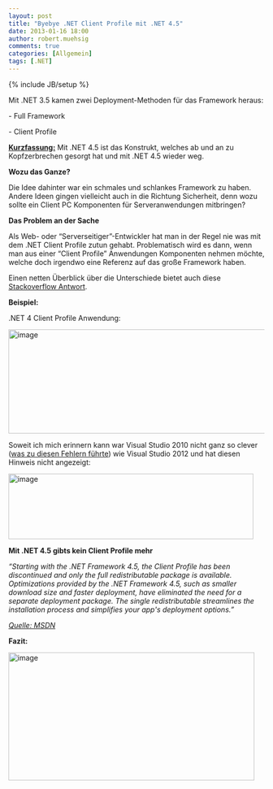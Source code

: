 ```yaml
---
layout: post
title: "Byebye .NET Client Profile mit .NET 4.5"
date: 2013-01-16 18:00
author: robert.muehsig
comments: true
categories: [Allgemein]
tags: [.NET]
---
```

{% include JB/setup %}
<p>Mit .NET 3.5 kamen zwei Deployment-Methoden für das Framework heraus:</p> <p>- Full Framework</p> <p>- Client Profile</p> <p><strong><u>Kurzfassung:</u></strong> Mit .NET 4.5 ist das Konstrukt, welches ab und an zu Kopfzerbrechen gesorgt hat und mit .NET 4.5 wieder weg.</p> <p><strong>Wozu das Ganze?</strong></p> <p>Die Idee dahinter war ein schmales und schlankes Framework zu haben. Andere Ideen gingen vielleicht auch in die Richtung Sicherheit, denn wozu sollte ein Client PC Komponenten für Serveranwendungen mitbringen?</p> <p><strong>Das Problem an der Sache</strong></p> <p>Als Web- oder “Serverseitiger”-Entwickler hat man in der Regel nie was mit dem .NET Client Profile zutun gehabt. Problematisch wird es dann, wenn man aus einer “Client Profile” Anwendungen Komponenten nehmen möchte, welche doch irgendwo eine Referenz auf das große Framework haben.</p> <p>Einen netten Überblick über die Unterschiede bietet auch diese <a href="http://stackoverflow.com/questions/2759228/difference-between-net-4-client-profile-and-full-framework-download">Stackoverflow Antwort</a>.</p> <p><strong>Beispiel:</strong></p> <p>.NET 4 Client Profile Anwendung: </p> <p><a href="{{BASE_PATH}}/assets/wp-images/image1702.png"><img title="image" style="border-top: 0px; border-right: 0px; border-bottom: 0px; border-left: 0px; display: inline" border="0" alt="image" src="{{BASE_PATH}}/assets/wp-images/image_thumb860.png" width="559" height="205"></a> </p> <p></p> <p>Soweit ich mich erinnern kann war Visual Studio 2010 nicht ganz so clever (<a href="http://rantdriven.com/post/2011/01/07/NET-Framework-4-Client-Profile-The-Devil-Itself!.aspx">was zu diesen Fehlern führte</a>) wie Visual Studio 2012 und hat diesen Hinweis nicht angezeigt:</p> <p><a href="{{BASE_PATH}}/assets/wp-images/image1703.png"><img title="image" style="border-top: 0px; border-right: 0px; border-bottom: 0px; border-left: 0px; display: inline" border="0" alt="image" src="{{BASE_PATH}}/assets/wp-images/image_thumb861.png" width="482" height="129"></a> </p> <p><strong>Mit .NET 4.5 gibts kein Client Profile mehr</strong></p> <p><em>“Starting with the .NET Framework 4.5, the Client Profile has been discontinued and only the full redistributable package is available. Optimizations provided by the .NET Framework 4.5, such as smaller download size and faster deployment, have eliminated the need for a separate deployment package. The single redistributable streamlines the installation process and simplifies your app's deployment options.”</em></p> <p><em><a href="http://msdn.microsoft.com/en-us/library/cc656912.aspx">Quelle: MSDN</a></em></p> <p><strong>Fazit:</strong></p> <p><a href="{{BASE_PATH}}/assets/wp-images/image1704.png"><img title="image" style="border-top: 0px; border-right: 0px; border-bottom: 0px; border-left: 0px; display: inline" border="0" alt="image" src="{{BASE_PATH}}/assets/wp-images/image_thumb862.png" width="484" height="252"></a></p>
